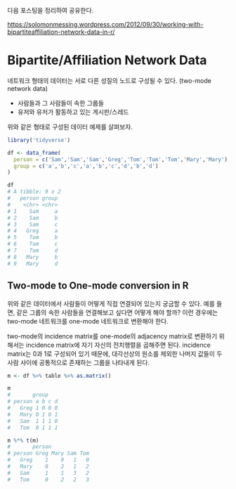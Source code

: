 다음 포스팅을 정리하여 공유한다.

<https://solomonmessing.wordpress.com/2012/09/30/working-with-bipartiteaffiliation-network-data-in-r/>

# Bipartite/Affiliation Network Data

네트워크 형태의 데이터는 서로 다른 성질의 노드로 구성될 수 있다. (two-mode network data)

- 사람들과 그 사람들이 속한 그룹들
- 유저와 유저가 활동하고 있는 게시판/스레드

위와 같은 형태로 구성된 데이터 예제를 살펴보자. 

```r
library('tidyverse')

df <- data_frame(
  person = c('Sam','Sam','Sam','Greg','Tom','Tom','Tom','Mary','Mary'), 
  group = c('a','b','c','a','b','c','d','b','d')
)

df
# A tibble: 9 x 2
#   person group
#    <chr> <chr>
# 1    Sam     a
# 2    Sam     b
# 3    Sam     c
# 4   Greg     a
# 5    Tom     b
# 6    Tom     c
# 7    Tom     d
# 8   Mary     b
# 9   Mary     d
```

## Two-mode to One-mode conversion in R

위와 같은 데이터에서 사람들이 어떻게 직접 연결되어 있는지 궁금할 수 있다. 예를 들면, 같은 그룹의 속한 사람들을 연결해보고 싶다면 어떻게 해야 할까? 이런 경우에는 two-mode 네트워크를 one-mode 네트워크로 변환해야 한다.

two-mode의 incidence matrix를 one-mode의 adjacency matrix로 변환하기 위해서는 incidence matrix에 자기 자신의 전치행렬을 곱해주면 된다. incidence matrix는 0과 1로 구성되어 있기 때문에, 대각선상의 원소를 제외한 나머지 값들이 두 사람 사이에 공통적으로 존재하는 그룹을 나타내게 된다. 

```r
m <- df %>% table %>% as.matrix()

m
#       group
# person a b c d
#   Greg 1 0 0 0
#   Mary 0 1 0 1
#   Sam  1 1 1 0
#   Tom  0 1 1 1

m %*% t(m)
#       person
# person Greg Mary Sam Tom
#   Greg    1    0   1   0
#   Mary    0    2   1   2
#   Sam     1    1   3   2
#   Tom     0    2   2   3
```
